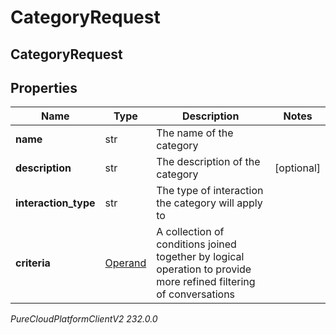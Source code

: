 # CategoryRequest

## CategoryRequest

## Properties

|Name | Type | Description | Notes|
|------------ | ------------- | ------------- | -------------|
| **name** | str | The name of the category | |
| **description** | str | The description of the category | [optional] |
| **interaction_type** | str | The type of interaction the category will apply to | |
| **criteria** | [Operand](Operand) | A collection of conditions joined together by logical operation to provide more refined filtering of conversations | |



_PureCloudPlatformClientV2 232.0.0_
